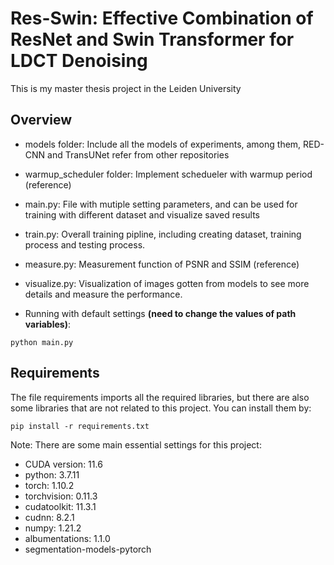 # Res-Swin: Effective Combination of ResNet and Swin Transformer for LDCT Denoising

This is my master thesis project in the Leiden University

## Overview

- models folder: Include all the models of experiments, among them, RED-CNN and TransUNet refer from other repositories

- warmup_scheduler folder: Implement schedueler with warmup period (reference)

- main.py: File with mutiple setting parameters, and can be used for training with different dataset and visualize saved results

- train.py: Overall training pipline, including creating dataset, training process and testing process.

- measure.py: Measurement function of PSNR and SSIM (reference)

- visualize.py: Visualization of images gotten from models to see more details and measure the performance.

- Running with default settings **(need to change the values of path variables)**:
```
python main.py
```

## Requirements
The file requirements imports all the required libraries, but there are also some libraries that are not related to this project. You can install them by:
```
pip install -r requirements.txt
```
Note: There are some main essential settings for this project:
- CUDA version: 11.6
- python: 3.7.11
- torch: 1.10.2
- torchvision: 0.11.3
- cudatoolkit: 11.3.1
- cudnn: 8.2.1
- numpy: 1.21.2
- albumentations: 1.1.0
- segmentation-models-pytorch
